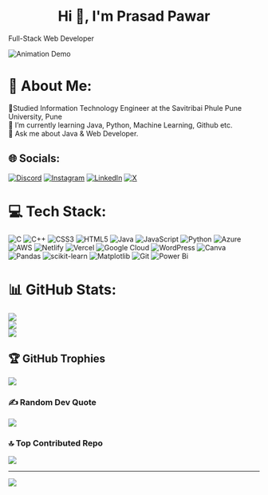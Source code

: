 <h1 align="center">Hi 👋, I'm Prasad Pawar</h1
<h3 align="center">Full-Stack Web Developer</h3>

![Animation Demo](https://www.google.com/url?sa=i&url=https%3A%2F%2Fgithub.com%2Frudrabarad%2FGifs&psig=AOvVaw34tbGj4CWInyDcTfX1qlhE&ust=1731912021048000&source=images&cd=vfe&opi=89978449&ved=0CBMQjRxqFwoTCOCV4Znh4okDFQAAAAAdAAAAABAE)

# 💫 About Me:
🔭Studied Information Technology Engineer at the Savitribai Phule Pune University, Pune<br>🌱 I’m currently learning Java, Python,  Machine Learning, Github etc.<br>💬 Ask me about Java & Web Developer.


## 🌐 Socials:
[![Discord](https://img.shields.io/badge/Discord-%237289DA.svg?logo=discord&logoColor=white)](https://discord.gg/parshya5960) [![Instagram](https://img.shields.io/badge/Instagram-%23E4405F.svg?logo=Instagram&logoColor=white)](https://instagram.com/prasad4u_) [![LinkedIn](https://img.shields.io/badge/LinkedIn-%230077B5.svg?logo=linkedin&logoColor=white)](https://linkedin.com/in/prasad-pawar1) [![X](https://img.shields.io/badge/X-black.svg?logo=X&logoColor=white)](https://x.com/Prasad5610) 

# 💻 Tech Stack:
![C](https://img.shields.io/badge/c-%2300599C.svg?style=for-the-badge&logo=c&logoColor=white) ![C++](https://img.shields.io/badge/c++-%2300599C.svg?style=for-the-badge&logo=c%2B%2B&logoColor=white) ![CSS3](https://img.shields.io/badge/css3-%231572B6.svg?style=for-the-badge&logo=css3&logoColor=white) ![HTML5](https://img.shields.io/badge/html5-%23E34F26.svg?style=for-the-badge&logo=html5&logoColor=white) ![Java](https://img.shields.io/badge/java-%23ED8B00.svg?style=for-the-badge&logo=openjdk&logoColor=white) ![JavaScript](https://img.shields.io/badge/javascript-%23323330.svg?style=for-the-badge&logo=javascript&logoColor=%23F7DF1E) ![Python](https://img.shields.io/badge/python-3670A0?style=for-the-badge&logo=python&logoColor=ffdd54) ![Azure](https://img.shields.io/badge/azure-%230072C6.svg?style=for-the-badge&logo=microsoftazure&logoColor=white) ![AWS](https://img.shields.io/badge/AWS-%23FF9900.svg?style=for-the-badge&logo=amazon-aws&logoColor=white) ![Netlify](https://img.shields.io/badge/netlify-%23000000.svg?style=for-the-badge&logo=netlify&logoColor=#00C7B7) ![Vercel](https://img.shields.io/badge/vercel-%23000000.svg?style=for-the-badge&logo=vercel&logoColor=white) ![Google Cloud](https://img.shields.io/badge/GoogleCloud-%234285F4.svg?style=for-the-badge&logo=google-cloud&logoColor=white) ![WordPress](https://img.shields.io/badge/WordPress-%23117AC9.svg?style=for-the-badge&logo=WordPress&logoColor=white) ![Canva](https://img.shields.io/badge/Canva-%2300C4CC.svg?style=for-the-badge&logo=Canva&logoColor=white) ![Pandas](https://img.shields.io/badge/pandas-%23150458.svg?style=for-the-badge&logo=pandas&logoColor=white) ![scikit-learn](https://img.shields.io/badge/scikit--learn-%23F7931E.svg?style=for-the-badge&logo=scikit-learn&logoColor=white) ![Matplotlib](https://img.shields.io/badge/Matplotlib-%23ffffff.svg?style=for-the-badge&logo=Matplotlib&logoColor=black) ![Git](https://img.shields.io/badge/git-%23F05033.svg?style=for-the-badge&logo=git&logoColor=white) ![Power Bi](https://img.shields.io/badge/power_bi-F2C811?style=for-the-badge&logo=powerbi&logoColor=black)
# 📊 GitHub Stats:
![](https://github-readme-stats.vercel.app/api?username=Prasad9307&theme=ambient_gradient&hide_border=false&include_all_commits=true&count_private=true)<br/>
![](https://github-readme-streak-stats.herokuapp.com/?user=Prasad9307&theme=ambient_gradient&hide_border=false)<br/>
![](https://github-readme-stats.vercel.app/api/top-langs/?username=Prasad9307&theme=ambient_gradient&hide_border=false&include_all_commits=true&count_private=true&layout=compact)

## 🏆 GitHub Trophies
![](https://github-profile-trophy.vercel.app/?username=Prasad9307&theme=radical&no-frame=false&no-bg=false&margin-w=4)

### ✍️ Random Dev Quote
![](https://quotes-github-readme.vercel.app/api?type=horizontal&theme=radical)

### 🔝 Top Contributed Repo
![](https://github-contributor-stats.vercel.app/api?username=Prasad9307&limit=5&theme=dark&combine_all_yearly_contributions=true)

---
[![](https://visitcount.itsvg.in/api?id=Prasad9307&icon=0&color=0)](https://visitcount.itsvg.in)

<!-- Proudly created with GPRM ( https://gprm.itsvg.in ) -->

